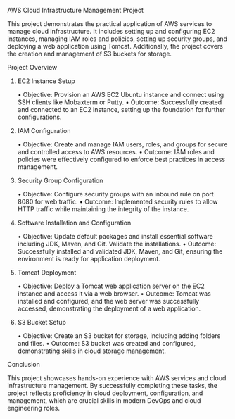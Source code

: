 AWS Cloud Infrastructure Management Project

This project demonstrates the practical application of AWS services to manage cloud infrastructure. It includes setting up and configuring EC2 instances, managing IAM roles and policies, setting up security groups, and deploying a web application using Tomcat. Additionally, the project covers the creation and management of S3 buckets for storage.

Project Overview

1. EC2 Instance Setup

	•	Objective: Provision an AWS EC2 Ubuntu instance and connect using SSH clients like Mobaxterm or Putty.
	•	Outcome: Successfully created and connected to an EC2 instance, setting up the foundation for further configurations.

2. IAM Configuration

	•	Objective: Create and manage IAM users, roles, and groups for secure and controlled access to AWS resources.
	•	Outcome: IAM roles and policies were effectively configured to enforce best practices in access management.

3. Security Group Configuration

	•	Objective: Configure security groups with an inbound rule on port 8080 for web traffic.
	•	Outcome: Implemented security rules to allow HTTP traffic while maintaining the integrity of the instance.

4. Software Installation and Configuration

	•	Objective: Update default packages and install essential software including JDK, Maven, and Git. Validate the installations.
	•	Outcome: Successfully installed and validated JDK, Maven, and Git, ensuring the environment is ready for application deployment.

5. Tomcat Deployment

	•	Objective: Deploy a Tomcat web application server on the EC2 instance and access it via a web browser.
	•	Outcome: Tomcat was installed and configured, and the web server was successfully accessed, demonstrating the deployment of a web application.

6. S3 Bucket Setup

	•	Objective: Create an S3 bucket for storage, including adding folders and files.
	•	Outcome: S3 bucket was created and configured, demonstrating skills in cloud storage management.

Conclusion

This project showcases hands-on experience with AWS services and cloud infrastructure management. By successfully completing these tasks, the project reflects proficiency in cloud deployment, configuration, and management, which are crucial skills in modern DevOps and cloud engineering roles.
